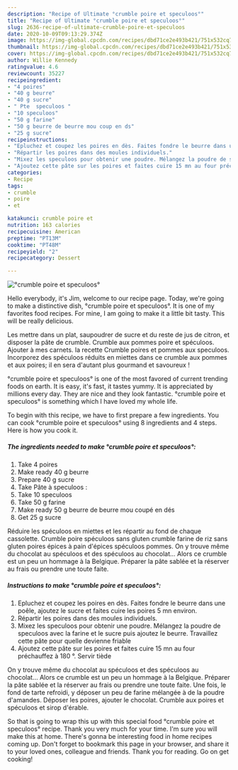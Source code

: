```yaml
---
description: "Recipe of Ultimate °crumble poire et speculoos°"
title: "Recipe of Ultimate °crumble poire et speculoos°"
slug: 2636-recipe-of-ultimate-crumble-poire-et-speculoos
date: 2020-10-09T09:13:29.374Z
image: https://img-global.cpcdn.com/recipes/dbd71ce2e493b421/751x532cq70/crumble-poire-et-speculoos-photo-principale-de-la-recette.jpg
thumbnail: https://img-global.cpcdn.com/recipes/dbd71ce2e493b421/751x532cq70/crumble-poire-et-speculoos-photo-principale-de-la-recette.jpg
cover: https://img-global.cpcdn.com/recipes/dbd71ce2e493b421/751x532cq70/crumble-poire-et-speculoos-photo-principale-de-la-recette.jpg
author: Willie Kennedy
ratingvalue: 4.6
reviewcount: 35227
recipeingredient:
- "4 poires"
- "40 g beurre"
- "40 g sucre"
- " Pte  speculoos "
- "10 speculoos"
- "50 g farine"
- "50 g beurre de beurre mou coup en ds"
- "25 g sucre"
recipeinstructions:
- "Epluchez et coupez les poires en dès. Faites fondre le beurre dans une poêle, ajoutez le sucre et faites cuire les poires 5 mn environ."
- "Répartir les poires dans des moules individuels."
- "Mixez les speculoos pour obtenir une poudre. Mélangez la poudre de speculoos avec la farine et le sucre puis ajoutez le beurre. Travaillez cette pâte pour quelle devienne friable"
- "Ajoutez cette pâte sur les poires et faites cuire 15 mn au four préchauffez à 180 °. Servir tiède"
categories:
- Recipe
tags:
- crumble
- poire
- et

katakunci: crumble poire et 
nutrition: 163 calories
recipecuisine: American
preptime: "PT13M"
cooktime: "PT48M"
recipeyield: "2"
recipecategory: Dessert

---
```



![°crumble poire et speculoos°](https://img-global.cpcdn.com/recipes/dbd71ce2e493b421/751x532cq70/crumble-poire-et-speculoos-photo-principale-de-la-recette.jpg)

Hello everybody, it's Jim, welcome to our recipe page. Today, we're going to make a distinctive dish, °crumble poire et speculoos°. It is one of my favorites food recipes. For mine, I am going to make it a little bit tasty. This will be really delicious.

Les mettre dans un plat, saupoudrer de sucre et du reste de jus de citron, et disposer la pâte de crumble. Crumble aux pommes poire et spéculoos. Ajouter à mes carnets. la recette Crumble poires et pommes aux speculoos. Incorporez des spéculoos réduits en miettes dans ce crumble aux pommes et aux poires; il en sera d&#39;autant plus gourmand et savoureux !

°crumble poire et speculoos° is one of the most favored of current trending foods on earth. It is easy, it's fast, it tastes yummy. It is appreciated by millions every day. They are nice and they look fantastic. °crumble poire et speculoos° is something which I have loved my whole life.


To begin with this recipe, we have to first prepare a few ingredients. You can cook °crumble poire et speculoos° using 8 ingredients and 4 steps. Here is how you cook it.

<!--inarticleads1-->

##### The ingredients needed to make °crumble poire et speculoos°:

1. Take 4 poires
1. Make ready 40 g beurre
1. Prepare 40 g sucre
1. Take  Pâte à speculoos :
1. Take 10 speculoos
1. Take 50 g farine
1. Make ready 50 g beurre de beurre mou coupé en dés
1. Get 25 g sucre


Réduire les spéculoos en miettes et les répartir au fond de chaque cassolette. Crumble poire spéculoos sans gluten crumble farine de riz sans gluten poires épices à pain d&#39;épices spéculoos pommes. On y trouve même du chocolat au spéculoos et des spéculoos au chocolat… Alors ce crumble est un peu un hommage à la Belgique. Préparer la pâte sablée et la réserver au frais ou prendre une toute faite. 

<!--inarticleads2-->

##### Instructions to make °crumble poire et speculoos°:

1. Epluchez et coupez les poires en dès. Faites fondre le beurre dans une poêle, ajoutez le sucre et faites cuire les poires 5 mn environ.
1. Répartir les poires dans des moules individuels.
1. Mixez les speculoos pour obtenir une poudre. Mélangez la poudre de speculoos avec la farine et le sucre puis ajoutez le beurre. Travaillez cette pâte pour quelle devienne friable
1. Ajoutez cette pâte sur les poires et faites cuire 15 mn au four préchauffez à 180 °. Servir tiède


On y trouve même du chocolat au spéculoos et des spéculoos au chocolat… Alors ce crumble est un peu un hommage à la Belgique. Préparer la pâte sablée et la réserver au frais ou prendre une toute faite. Une fois, le fond de tarte refroidi, y déposer un peu de farine mélangée à de la poudre d&#39;amandes. Déposer les poires, ajouter le chocolat. Crumble aux poires et spéculoos et sirop d&#39;érable. 

So that is going to wrap this up with this special food °crumble poire et speculoos° recipe. Thank you very much for your time. I'm sure you will make this at home. There's gonna be interesting food in home recipes coming up. Don't forget to bookmark this page in your browser, and share it to your loved ones, colleague and friends. Thank you for reading. Go on get cooking!
